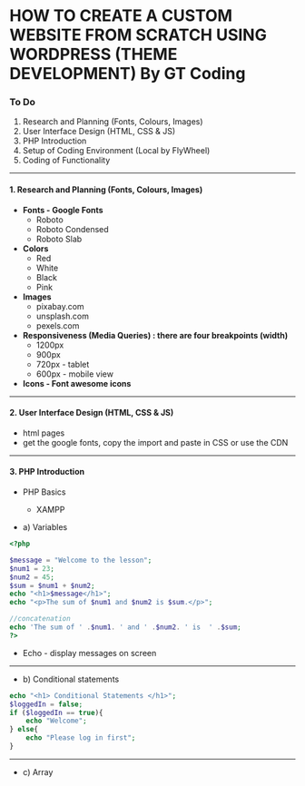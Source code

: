 # HOW TO CREATE A CUSTOM WEBSITE FROM SCRATCH USING WORDPRESS (THEME DEVELOPMENT) By GT Coding

### To Do
1. Research and Planning (Fonts, Colours, Images)
2. User Interface Design (HTML, CSS & JS)
3. PHP Introduction
4. Setup of Coding Environment (Local by FlyWheel)
5. Coding of Functionality

<hr>

#### 1. Research and Planning (Fonts, Colours, Images)
- <b>Fonts - Google Fonts</b>
    - Roboto 
    - Roboto Condensed
    - Roboto Slab
- <b>Colors</b>
    - Red
    - White
    - Black
    - Pink
- <b>Images</b>
    - pixabay.com
    - unsplash.com
    - pexels.com
- <b>Responsiveness (Media Queries) : there are four breakpoints (width)</b>
    - 1200px
    - 900px 
    - 720px - tablet
    - 600px - mobile view
- <b>Icons - Font awesome icons</b>

<hr>

#### 2. User Interface Design (HTML, CSS & JS)
- html pages
- get the google fonts, copy the import and paste in CSS or use the CDN

<hr>

#### 3. PHP Introduction 
- PHP Basics
    - XAMPP

- a) Variables
```php
<?php

$message = "Welcome to the lesson";
$num1 = 23;
$num2 = 45;
$sum = $num1 + $num2;
echo "<h1>$message</h1>";
echo "<p>The sum of $num1 and $num2 is $sum.</p>";

//concatenation
echo 'The sum of ' .$num1. ' and ' .$num2. ' is  ' .$sum;
?>

```

- Echo - display messages on screen

<hr>

- b) Conditional statements
```php
echo "<h1> Conditional Statements </h1>";
$loggedIn = false;
if ($loggedIn == true){
    echo "Welcome";
} else{
    echo "Please log in first";
}

```

<hr>

- c) Array
```php

```







